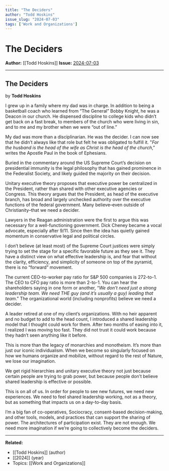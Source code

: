 ```yaml
---
title: "The Deciders"
author: "Todd Hoskins"
issue_slug: "2024-07-03"
tags: ['Work and Organizations']
---
```


# The Deciders

**Author:** [[Todd Hoskins]]
**Issue:** [2024-07-03](https://plex.collectivesensecommons.org/2024-07-03/)

---

## The Deciders
by **Todd Hoskins**

I grew up in a family where my dad was in charge. In addition to being a basketball coach who learned from “The General” Bobby Knight, he was a Deacon in our church. He dispensed discipline to college kids who didn’t get back on a fast break, to members of the church who were living in sin, and to me and my brother when we were “out of line.”

My dad was more than a disciplinarian. He was the decider. I can now see that he didn’t always like that role but felt he was obligated to fulfill it. "*For the husband is the head of the wife as Christ is the head of the church*,” writes the Apostle Paul in the book of Ephesians.

Buried in the commentary around the US Supreme Court’s decision on presidential immunity is the legal philosophy that has gained prominence in the Federalist Society, and likely guided the majority on their decision. 

Unitary executive theory proposes that executive power be centralized in the President, rather than shared with other executive agencies or Congress. This theory argues that the President, as head of the executive branch, has broad and largely unchecked authority over the executive functions of the federal government. Many believe–even outside of Christianity–that we need a decider.

Lawyers in the Reagan administration were the first to argue this was necessary for a well-functioning government. Dick Cheney became a vocal advocate, especially after 9/11. Since then the idea has quietly gained momentum in conservative legal and political circles.

I don’t believe (at least most) of the Supreme Court justices were simply trying to set the stage for a specific favorable future as they see it. They have a distinct view on what effective leadership is, and fear that without the clarity, efficiency, and simplicity of someone on top of the pyramid, there is no “forward” movement.

The current CEO-to-worker pay ratio for S&P 500 companies is 272-to-1. The CEO to CFO pay ratio is more than 2-to-1. You can hear the shareholders saying in one form or another, “*We don’t need just a strong leadership team. We need THE guy (and it’s usually a guy) leading that team*.” The organizational world (including nonprofits) believe we need a decider.

A leader retired at one of my client’s organizations. With no heir apparent and no budget to add to the head count, I introduced a shared leadership model that I thought could work for them. After two months of easing into it, I realized I was moving too fast. They did not trust it could work because they hadn’t seen anything like it before.

This is more than the legacy of monarchies and monotheism. It’s more than just our iconic individualism. When we become so singularly focused on how we humans organize and mobilize, without regard to the rest of Nature, we lose our imagination.

We get rigid hierarchies and unitary executive theory not just because certain people are trying to grab power, but because people don’t believe shared leadership is effective or possible. 

This is on all of us. In order for people to see new futures, we need new experiences. We need to feel shared leadership working, not as a theory, but as something that impacts us on a day-to-day basis. 

I’m a big fan of co-operatives, Sociocracy, consent-based decision-making, and other tools, models, and practices that can support the sharing of power. The architectures of participation exist. They are not enough. We need more imagination if we’re going to collectively become the deciders.

---

**Related:**
- [[Todd Hoskins]] (author)
- [[2024]] (year)
- Topics: [[Work and Organizations]]

